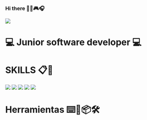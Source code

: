 ### Hi there 👋😄:video_game::headphones:

![](https://github.com/IvanArango98/IvanArango98/blob/main/web-design-concept-with-drawings.jpg)

# :computer: Junior software developer :computer:

# SKILLS 📋📌

<img src="https://img.shields.io/badge/%20-C%23-blue" /> <img src="https://img.shields.io/badge/Java-critical" /> <img src="https://img.shields.io/badge/JavaScript-important" /> <img src="https://img.shields.io/badge/Python-9cf" /> <img src="https://img.shields.io/badge/TSQL-informational" />

# Herramientas ⌨️🔧📦🛠️

<!--
**IvanArango98/IvanArango98** is a ✨ _special_ ✨ repository because its `README.md` (this file) appears on your GitHub profile.

Here are some ideas to get you started:

- 🔭 I’m currently working on ...
- 🌱 I’m currently learning ...
- 👯 I’m looking to collaborate on ...
- 🤔 I’m looking for help with ...
- 💬 Ask me about ...
- 📫 How to reach me: ...
- 😄 Pronouns: ...
- ⚡ Fun fact: ...
-->
